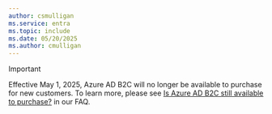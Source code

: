 ```yaml
---
author: csmulligan
ms.service: entra
ms.topic: include
ms.date: 05/20/2025
ms.author: cmulligan
---
```


> [!IMPORTANT]
> Effective May 1, 2025, Azure AD B2C will no longer be available to purchase for new customers. To learn more, please see [Is Azure AD B2C still available to purchase?](/azure/active-directory-b2c/faq?tabs=app-reg-ga#azure-ad-b2c-end-of-sale) in our FAQ.